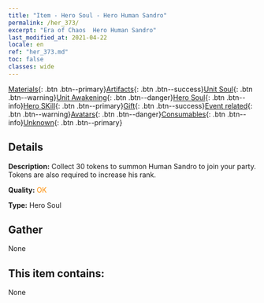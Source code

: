 ```yaml
---
title: "Item - Hero Soul - Hero Human Sandro"
permalink: /her_373/
excerpt: "Era of Chaos  Hero Human Sandro"
last_modified_at: 2021-04-22
locale: en
ref: "her_373.md"
toc: false
classes: wide
---
```

 [Materials](/Items/){: .btn .btn--primary}[Artifacts](/Items/Artifacts/){: .btn .btn--success}[Unit Soul](/Items/UnitSoul/){: .btn .btn--warning}[Unit Awakening](/Items/UnitAwakening/){: .btn .btn--danger}[Hero Soul](/Items/HeroSoul/){: .btn .btn--info}[Hero SKill](/Items/HeroSkill/){: .btn .btn--primary}[Gift](/Items/Gift/){: .btn .btn--success}[Event related](/Items/Events/){: .btn .btn--warning}[Avatars](/Items/Avatars/){: .btn .btn--danger}[Consumables](/Items/Consumables/){: .btn .btn--info}[Unknown](/Items/Unknown/){: .btn .btn--primary}

## Details
 **Description:** Collect 30 tokens to summon Human Sandro to join your party. Tokens are also required to increase his rank.

 **Quality:** <span style="color: #FF8C00">OK</span>

 **Type:** Hero Soul

## Gather

  None

## This item contains:

  None

